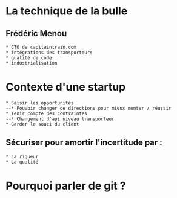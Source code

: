 # La technique de la bulle
## Frédéric Menou
    * CTO de capitaintrain.com
    * intégrations des transporteurs
    * qualité de code
    * industrialisation

# Contexte d'une startup
    * Saisir les opportunités
    --* Pouvoir changer de directions pour mieux monter / réussir
    * Tenir compte des contraintes
    --* Changement d'api niveau transporteur
    * Garder le souci du client

## Sécuriser pour amortir l'incertitude par :
    * La rigueur
    * La qualité


# Pourquoi parler de git ?
